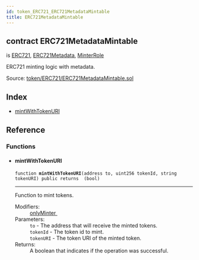 ```yaml
---
id: token_ERC721_ERC721MetadataMintable
title: ERC721MetadataMintable
---
```


<div class="contract-doc"><div class="contract"><h2 class="contract-header"><span class="contract-kind">contract</span> ERC721MetadataMintable</h2><p class="base-contracts"><span>is</span> <a href="token_ERC721_ERC721.html">ERC721</a><span>, </span><a href="token_ERC721_ERC721Metadata.html">ERC721Metadata</a><span>, </span><a href="access_roles_MinterRole.html">MinterRole</a></p><p class="description">ERC721 minting logic with metadata.</p><div class="source">Source: <a href="https://github.com/OpenZeppelin/zeppelin-solidity/blob/v2.1.2/contracts/token/ERC721/ERC721MetadataMintable.sol" target="_blank">token/ERC721/ERC721MetadataMintable.sol</a></div></div><div class="index"><h2>Index</h2><ul><li><a href="token_ERC721_ERC721MetadataMintable.html#mintWithTokenURI">mintWithTokenURI</a></li></ul></div><div class="reference"><h2>Reference</h2><div class="functions"><h3>Functions</h3><ul><li><div class="item function"><span id="mintWithTokenURI" class="anchor-marker"></span><h4 class="name">mintWithTokenURI</h4><div class="body"><code class="signature">function <strong>mintWithTokenURI</strong><span>(address to, uint256 tokenId, string tokenURI) </span><span>public </span><span>returns  (bool) </span></code><hr/><div class="description"><p>Function to mint tokens.</p></div><dl><dt><span class="label-modifiers">Modifiers:</span></dt><dd><a href="access_roles_MinterRole.html#onlyMinter">onlyMinter </a></dd><dt><span class="label-parameters">Parameters:</span></dt><dd><div><code>to</code> - The address that will receive the minted tokens.</div><div><code>tokenId</code> - The token id to mint.</div><div><code>tokenURI</code> - The token URI of the minted token.</div></dd><dt><span class="label-return">Returns:</span></dt><dd>A boolean that indicates if the operation was successful.</dd></dl></div></div></li></ul></div></div></div>
